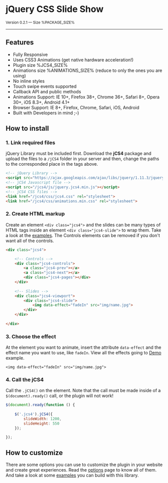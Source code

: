 # jQuery CSS Slide Show

<small class="document-version">Version 0.2.1 &mdash; Size %PACKAGE_SIZE%</small>
		
***

## Features
		
* Fully Responsive
* Uses CSS3 Animations (get native hardware acceleration!)
* Plugin size %JCS4_SIZE%
* Animations size %ANIMATIONS_SIZE% (reduce to only the ones you are using)
* No inline styles
* Touch swipe events supported
* Callback API and public methods
* Animations Support: IE 10+, Firefox 38+, Chrome 36+, Safari 8+, Opera 30+, iOS 8.3+, Android 4.1+
* Browser Support: IE 8+, Firefox, Chrome, Safari, iOS, Android
* Built with Developers in mind ;-)

## How to install

### 1. Link required files
		
jQuery Library must be included first. Download the **jCS4** package and upload the files to a `/jCS4` folder in your server and then, change the paths to the corresponded place in the tags above.
		
```html
<!-- jQuery Library -->
<script src="https://ajax.googleapis.com/ajax/libs/jquery/1.11.3/jquery.min.js"></script>
<!-- jCS4 Javascript file -->
<script src="/jcs4/js/jquery.jcs4.min.js"></script>
<!-- jCS4 CSS files -->
<link href="/jcs4/css/jcs4.css" rel="stylesheet">
<link href="/jcs4/css/animations.min.css" rel="stylesheet">
```
		
### 2. Create HTML markup
		
Create an element `<div class="jcs4">` and the slides can be many types of HTML tags inside an element `<div class="jcs4-slide">` to wrap them. Take a look at the [examples](examples.php). The Controls elements can be removed if you don't want all of the controls.
		
```html
<div class="jcs4">

	<!-- Controls -->
	<div class="jcs4-controls">
		<a class="jcs4-prev"></a>
		<a class="jcs4-next"></a>
		<div class="jcs4-pages"></div>
	</div>
	
	<!-- Slides -->
	<div class="jcs4-viewport">
		<div class="jcs4-slide">
			<img data-effect="fadeIn" src="img/name.jpg">
		</div>
	</div>
	
</div>
```

### 3. Choose the effect

At the element you want to animate, insert the attribute `data-effect` and the effect name you want to use, like `fadeIn`. View all the effects going to [Demo](http://hub.edirpedro.com.br/jcs4/examples/demo.php) example.
```
<img data-effect="fadeIn" src="img/name.jpg">
```
		
### 4. Call the jCS4
		
Call the `.jCS4()` on the element. Note that the call must be made inside of a `$(document).ready()` call, or the plugin will not work!
		
```javascript
$(document).ready(function () {
	
	$('.jcs4').jCS4({
		slideWidth: 1200,
		slideHeight: 550
	});

});
```
		
## How to customize
		
There are some options you can use to customize the plugin in your website and create great experiences. Read the [options](http://hub.edirpedro.com.br/jcs4/options.php) page to know all of them. And take a look at some [examples](http://hub.edirpedro.com.br/jcs4/examples.php) you can build with this library.
		